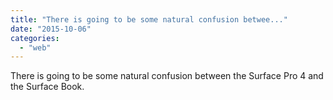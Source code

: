 ```yaml
---
title: "There is going to be some natural confusion betwee..."
date: "2015-10-06"
categories: 
  - "web"
---
```


There is going to be some natural confusion between the Surface Pro 4 and the Surface Book.
